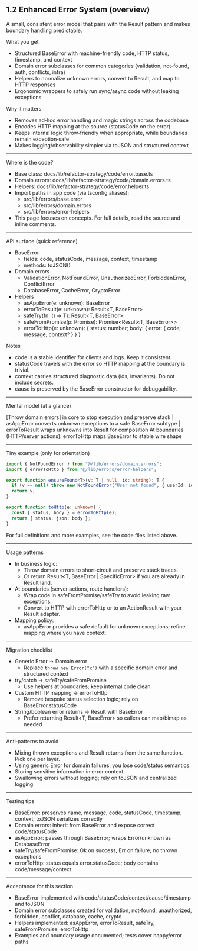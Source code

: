 ## 1.2 Enhanced Error System (overview)

A small, consistent error model that pairs with the Result pattern and makes boundary handling predictable.

What you get

- Structured BaseError with machine-friendly code, HTTP status, timestamp, and context
- Domain error subclasses for common categories (validation, not-found, auth, conflicts, infra)
- Helpers to normalize unknown errors, convert to Result, and map to HTTP responses
- Ergonomic wrappers to safely run sync/async code without leaking exceptions

Why it matters

- Removes ad‑hoc error handling and magic strings across the codebase
- Encodes HTTP mapping at the source (statusCode on the error)
- Keeps internal logic throw‑friendly when appropriate, while boundaries remain exception‑safe
- Makes logging/observability simpler via toJSON and structured context

---

Where is the code?

- Base class: docs/lib/refactor-strategy/code/error.base.ts
- Domain errors: docs/lib/refactor-strategy/code/domain.errors.ts
- Helpers: docs/lib/refactor-strategy/code/error.helper.ts
- Import paths in app code (via tsconfig aliases):
  - src/lib/errors/base.error
  - src/lib/errors/domain.errors
  - src/lib/errors/error-helpers
- This page focuses on concepts. For full details, read the source and inline comments.

---

API surface (quick reference)

- BaseError
  - fields: code, statusCode, message, context, timestamp
  - methods: toJSON()
- Domain errors
  - ValidationError, NotFoundError, UnauthorizedError, ForbiddenError, ConflictError
  - DatabaseError, CacheError, CryptoError
- Helpers
  - asAppError(e: unknown): BaseError
  - errorToResult<T>(e: unknown): Result<T, BaseError>
  - safeTry<T>(fn: () => T): Result<T, BaseError>
  - safeFromPromise<T>(p: Promise<T>): Promise<Result<T, BaseError>>
  - errorToHttp(e: unknown): { status: number; body: { error: { code; message; context? } } }

Notes

- code is a stable identifier for clients and logs. Keep it consistent.
- statusCode travels with the error so HTTP mapping at the boundary is trivial.
- context carries structured diagnostic data (ids, invariants). Do not include secrets.
- cause is preserved by the BaseError constructor for debuggability.

---

Mental model (at a glance)

[Throw domain errors] in core to stop execution and preserve stack
| asAppError converts unknown exceptions to a safe BaseError subtype
| errorToResult wraps unknowns into Result for composition
At boundaries (HTTP/server actions): errorToHttp maps BaseError to stable wire shape

---

Tiny example (only for orientation)

```ts
import { NotFoundError } from "@/lib/errors/domain.errors";
import { errorToHttp } from "@/lib/errors/error-helpers";

export function ensureFound<T>(v: T | null, id: string): T {
  if (v == null) throw new NotFoundError("User not found", { userId: id });
  return v;
}

export function toHttp(e: unknown) {
  const { status, body } = errorToHttp(e);
  return { status, json: body };
}
```

For full definitions and more examples, see the code files listed above.

---

Usage patterns

- In business logic:
  - Throw domain errors to short‑circuit and preserve stack traces.
  - Or return Result<T, BaseError | SpecificError> if you are already in Result land.
- At boundaries (server actions, route handlers):
  - Wrap code in safeFromPromise/safeTry to avoid leaking raw exceptions.
  - Convert to HTTP with errorToHttp or to an ActionResult with your Result adapter.
- Mapping policy:
  - asAppError provides a safe default for unknown exceptions; refine mapping where you have context.

---

Migration checklist

- Generic Error -> Domain error
  - Replace `throw new Error("x")` with a specific domain error and structured context
- try/catch -> safeTry/safeFromPromise
  - Use helpers at boundaries; keep internal code clean
- Custom HTTP mapping -> errorToHttp
  - Remove bespoke status selection logic; rely on BaseError.statusCode
- String/boolean error returns -> Result with BaseError
  - Prefer returning Result<T, BaseError> so callers can map/bimap as needed

---

Anti‑patterns to avoid

- Mixing thrown exceptions and Result returns from the same function. Pick one per layer.
- Using generic Error for domain failures; you lose code/status semantics.
- Storing sensitive information in error context.
- Swallowing errors without logging; rely on toJSON and centralized logging.

---

Testing tips

- BaseError: preserves name, message, code, statusCode, timestamp, context; toJSON serializes correctly
- Domain errors: inherit from BaseError and expose correct code/statusCode
- asAppError: passes through BaseError; wraps Error/unknown as DatabaseError
- safeTry/safeFromPromise: Ok on success, Err on failure; no thrown exceptions
- errorToHttp: status equals error.statusCode; body contains code/message/context

---

Acceptance for this section

- BaseError implemented with code/statusCode/context/cause/timestamp and toJSON
- Domain error subclasses created for validation, not‑found, unauthorized, forbidden, conflict, database, cache, crypto
- Helpers implemented: asAppError, errorToResult, safeTry, safeFromPromise, errorToHttp
- Examples and boundary usage documented; tests cover happy/error paths

